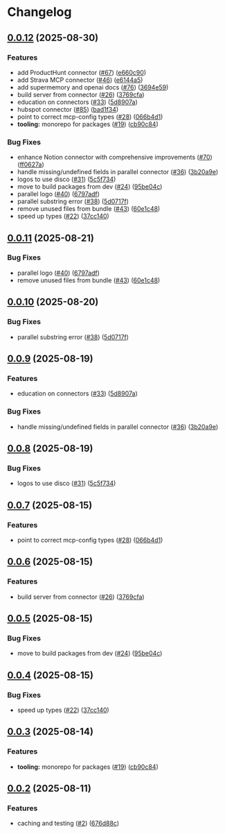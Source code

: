 # Changelog

## [0.0.12](https://github.com/lchavasse/mcp-connectors/compare/mcp-connectors-v0.0.11...mcp-connectors-v0.0.12) (2025-08-30)


### Features

* add ProductHunt connector ([#67](https://github.com/lchavasse/mcp-connectors/issues/67)) ([e660c90](https://github.com/lchavasse/mcp-connectors/commit/e660c90b64f19ba005bcd1b3ee4af28ee47215b9))
* add Strava MCP connector ([#46](https://github.com/lchavasse/mcp-connectors/issues/46)) ([e6144a5](https://github.com/lchavasse/mcp-connectors/commit/e6144a5adfcd19d5bc89ad593e4006a9acefb798))
* add supermemory and openai docs ([#76](https://github.com/lchavasse/mcp-connectors/issues/76)) ([3694e59](https://github.com/lchavasse/mcp-connectors/commit/3694e592ce3a7691e9506075f133182afc56392f))
* build server from connector ([#26](https://github.com/lchavasse/mcp-connectors/issues/26)) ([3769cfa](https://github.com/lchavasse/mcp-connectors/commit/3769cfaf0728e34e54ea0e7d6eb1b74a6777f1fa))
* education on connectors ([#33](https://github.com/lchavasse/mcp-connectors/issues/33)) ([5d8907a](https://github.com/lchavasse/mcp-connectors/commit/5d8907a416dfde610b9b31811cd02a02da2852aa))
* hubspot connector ([#85](https://github.com/lchavasse/mcp-connectors/issues/85)) ([bad1f34](https://github.com/lchavasse/mcp-connectors/commit/bad1f3429d57b94093e26156013b33cbe4c02bf2))
* point to correct mcp-config types ([#28](https://github.com/lchavasse/mcp-connectors/issues/28)) ([066b4d1](https://github.com/lchavasse/mcp-connectors/commit/066b4d10f38f6c528eeb692ed58e8245c0fe288d))
* **tooling:** monorepo for packages ([#19](https://github.com/lchavasse/mcp-connectors/issues/19)) ([cb90c84](https://github.com/lchavasse/mcp-connectors/commit/cb90c84165aaa41b038d846eb72f5969e470428c))


### Bug Fixes

* enhance Notion connector with comprehensive improvements ([#70](https://github.com/lchavasse/mcp-connectors/issues/70)) ([ff0627a](https://github.com/lchavasse/mcp-connectors/commit/ff0627afae96223b5231641b2b01a2ac8681f872))
* handle missing/undefined fields in parallel connector ([#36](https://github.com/lchavasse/mcp-connectors/issues/36)) ([3b20a9e](https://github.com/lchavasse/mcp-connectors/commit/3b20a9e58562681aff78f66ec63c97f7920ebaa1))
* logos to use disco ([#31](https://github.com/lchavasse/mcp-connectors/issues/31)) ([5c5f734](https://github.com/lchavasse/mcp-connectors/commit/5c5f7344e022f33f1d8bdd098c94fcfdfb5e44f1))
* move to build packages from dev ([#24](https://github.com/lchavasse/mcp-connectors/issues/24)) ([95be04c](https://github.com/lchavasse/mcp-connectors/commit/95be04cb19864f8f59520079a5ff3a817f7b235a))
* parallel logo ([#40](https://github.com/lchavasse/mcp-connectors/issues/40)) ([6797adf](https://github.com/lchavasse/mcp-connectors/commit/6797adffade2a6517705b1ea53b228a124feebe3))
* parallel substring error ([#38](https://github.com/lchavasse/mcp-connectors/issues/38)) ([5d0717f](https://github.com/lchavasse/mcp-connectors/commit/5d0717f551b8f64487f241570981d866f0f1ebb1))
* remove unused files from bundle ([#43](https://github.com/lchavasse/mcp-connectors/issues/43)) ([60e1c48](https://github.com/lchavasse/mcp-connectors/commit/60e1c48f9842de0f6023ae0d7a084cd00798acfd))
* speed up types ([#22](https://github.com/lchavasse/mcp-connectors/issues/22)) ([37cc140](https://github.com/lchavasse/mcp-connectors/commit/37cc140f239ec13b520689fa59643aa7a4f03043))

## [0.0.11](https://github.com/StackOneHQ/mcp-connectors/compare/mcp-connectors-v0.0.10...mcp-connectors-v0.0.11) (2025-08-21)


### Bug Fixes

* parallel logo ([#40](https://github.com/StackOneHQ/mcp-connectors/issues/40)) ([6797adf](https://github.com/StackOneHQ/mcp-connectors/commit/6797adffade2a6517705b1ea53b228a124feebe3))
* remove unused files from bundle ([#43](https://github.com/StackOneHQ/mcp-connectors/issues/43)) ([60e1c48](https://github.com/StackOneHQ/mcp-connectors/commit/60e1c48f9842de0f6023ae0d7a084cd00798acfd))

## [0.0.10](https://github.com/StackOneHQ/mcp-connectors/compare/mcp-connectors-v0.0.9...mcp-connectors-v0.0.10) (2025-08-20)


### Bug Fixes

* parallel substring error ([#38](https://github.com/StackOneHQ/mcp-connectors/issues/38)) ([5d0717f](https://github.com/StackOneHQ/mcp-connectors/commit/5d0717f551b8f64487f241570981d866f0f1ebb1))

## [0.0.9](https://github.com/StackOneHQ/mcp-connectors/compare/mcp-connectors-v0.0.8...mcp-connectors-v0.0.9) (2025-08-19)


### Features

* education on connectors ([#33](https://github.com/StackOneHQ/mcp-connectors/issues/33)) ([5d8907a](https://github.com/StackOneHQ/mcp-connectors/commit/5d8907a416dfde610b9b31811cd02a02da2852aa))


### Bug Fixes

* handle missing/undefined fields in parallel connector ([#36](https://github.com/StackOneHQ/mcp-connectors/issues/36)) ([3b20a9e](https://github.com/StackOneHQ/mcp-connectors/commit/3b20a9e58562681aff78f66ec63c97f7920ebaa1))

## [0.0.8](https://github.com/StackOneHQ/mcp-connectors/compare/mcp-connectors-v0.0.7...mcp-connectors-v0.0.8) (2025-08-19)


### Bug Fixes

* logos to use disco ([#31](https://github.com/StackOneHQ/mcp-connectors/issues/31)) ([5c5f734](https://github.com/StackOneHQ/mcp-connectors/commit/5c5f7344e022f33f1d8bdd098c94fcfdfb5e44f1))

## [0.0.7](https://github.com/StackOneHQ/mcp-connectors/compare/mcp-connectors-v0.0.6...mcp-connectors-v0.0.7) (2025-08-15)


### Features

* point to correct mcp-config types ([#28](https://github.com/StackOneHQ/mcp-connectors/issues/28)) ([066b4d1](https://github.com/StackOneHQ/mcp-connectors/commit/066b4d10f38f6c528eeb692ed58e8245c0fe288d))

## [0.0.6](https://github.com/StackOneHQ/mcp-connectors/compare/mcp-connectors-v0.0.5...mcp-connectors-v0.0.6) (2025-08-15)


### Features

* build server from connector ([#26](https://github.com/StackOneHQ/mcp-connectors/issues/26)) ([3769cfa](https://github.com/StackOneHQ/mcp-connectors/commit/3769cfaf0728e34e54ea0e7d6eb1b74a6777f1fa))

## [0.0.5](https://github.com/StackOneHQ/mcp-connectors/compare/mcp-connectors-v0.0.4...mcp-connectors-v0.0.5) (2025-08-15)


### Bug Fixes

* move to build packages from dev ([#24](https://github.com/StackOneHQ/mcp-connectors/issues/24)) ([95be04c](https://github.com/StackOneHQ/mcp-connectors/commit/95be04cb19864f8f59520079a5ff3a817f7b235a))

## [0.0.4](https://github.com/StackOneHQ/mcp-connectors/compare/mcp-connectors-v0.0.3...mcp-connectors-v0.0.4) (2025-08-15)


### Bug Fixes

* speed up types ([#22](https://github.com/StackOneHQ/mcp-connectors/issues/22)) ([37cc140](https://github.com/StackOneHQ/mcp-connectors/commit/37cc140f239ec13b520689fa59643aa7a4f03043))

## [0.0.3](https://github.com/StackOneHQ/mcp-connectors/compare/mcp-connectors-v0.0.2...mcp-connectors-v0.0.3) (2025-08-14)


### Features

* **tooling:** monorepo for packages ([#19](https://github.com/StackOneHQ/mcp-connectors/issues/19)) ([cb90c84](https://github.com/StackOneHQ/mcp-connectors/commit/cb90c84165aaa41b038d846eb72f5969e470428c))

## [0.0.2](https://github.com/StackOneHQ/mcp-connectors/compare/mcp-connectors-v0.0.1...mcp-connectors-v0.0.2) (2025-08-11)


### Features

* caching and testing ([#2](https://github.com/StackOneHQ/mcp-connectors/issues/2)) ([676d88c](https://github.com/StackOneHQ/mcp-connectors/commit/676d88c7ed853973c717335fecbbfb2b100e5c29))
